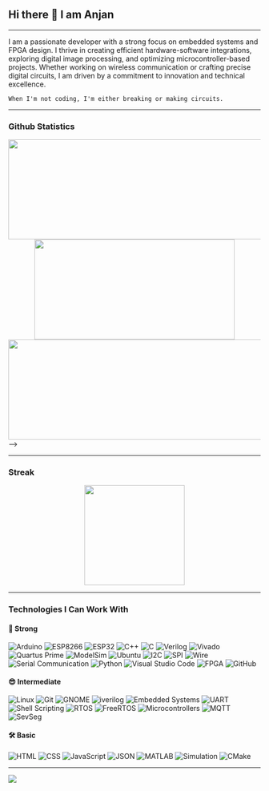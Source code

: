 ## Hi there 👋 I am Anjan

---
I am a passionate developer with a strong focus on embedded systems and FPGA design. I thrive in creating efficient hardware-software integrations, exploring digital image processing, and optimizing microcontroller-based projects. Whether working on wireless communication or crafting precise digital circuits, I am driven by a commitment to innovation and technical excellence.

`When I'm not coding, I'm either breaking or making circuits.`

___
### Github Statistics

<div align="center">
  <img height="200em" width = "550em" src="https://github-readme-stats-eight-theta.vercel.app/api?username=ItzzInfinity&show_icons=true&theme=dracula&include_all_commits=true&count_private=true"/>
  <img height="200em" width = "400em"  src="https://github-readme-stats.vercel.app/api/top-langs/?username=ItzzInfinity&theme=dracula&show_icons=true&layout=compact"/>
  </div
<!--   <div align="center">
  <img height="200em" width = "1000em" src="https://github-profile-trophy.vercel.app/?username=ItzzInfinity&title=Commit,Followers,Stars,Repositories,PullRequest&theme=flat&margin-w=15"/>
</div> -->

<!--![ItzzInfinity's Tropihes](https://github-profile-trophy.vercel.app/?username=ItzzInfinity&title=Commit,Followers,Stars,Repositories,PullRequest&theme=flat&margin-w=15) -->
___

### Streak

<div align="center">
   <img height="200em" src="https://github-readme-streak-stats.herokuapp.com/?user=Itzzinfinity&theme=dracula&show_icons=true&layout=compact"/><br>
</div>


___
### Technologies I Can Work With

#### 💪 Strong
![Arduino](https://img.shields.io/badge/-Arduino-00979D?style=flat&logo=arduino&logoColor=white)
![ESP8266](https://img.shields.io/badge/-ESP8266-000000?style=flat&logo=esp8266&logoColor=white)
![ESP32](https://img.shields.io/badge/ESP32-gray?style=flat)
![C++](https://img.shields.io/badge/-C++-00599C?style=flat&logo=cplusplus&logoColor=white)
![C](https://img.shields.io/badge/-C-A8B9CC?style=flat&logo=c&logoColor=black)
![Verilog](https://img.shields.io/badge/-Verilog-187bcd?style=flat&logo=verilog&logoColor=white)
![Vivado](https://img.shields.io/badge/-Vivado-007ACC?style=flat&logo=xilinx&logoColor=white)
![Quartus Prime](https://img.shields.io/badge/-Quartus_Prime-0071C5?style=flat&logo=intel&logoColor=white)
![ModelSim](https://img.shields.io/badge/-ModelSim-3DDC84?style=flat&logo=modelsim&logoColor=white)
![Ubuntu](https://img.shields.io/badge/Ubuntu-E95420?style=flat&logo=ubuntu&logoColor=white)
![I2C](https://img.shields.io/badge/-I2C-4CAF50?style=flat&logo=i2c&logoColor=white)
![SPI](https://img.shields.io/badge/-SPI-FF5722?style=flat&logo=spi&logoColor=white)
![Wire](https://img.shields.io/badge/-Wire-FFCC00?style=flat&logo=arduino&logoColor=white)
![Serial Communication](https://img.shields.io/badge/-Serial_Communication-FF9900?style=flat&logo=serial&logoColor=white)
![Python](https://img.shields.io/badge/-Python-3776AB?style=flat&logo=python&logoColor=white)
![Visual Studio Code](https://img.shields.io/badge/Visual%20Studio%20Code-0078d7.svg?style=flat&logo=visual-studio-code&logoColor=white)
![FPGA](https://img.shields.io/badge/-FPGA-009688?style=flat&logo=fpga&logoColor=white)
![GitHub](https://img.shields.io/badge/-GitHub-181717?style=flat&logo=github&logoColor=white)

#### 😎 Intermediate
![Linux](https://img.shields.io/badge/-Linux-FCC624?style=flat&logo=linux&logoColor=black)
![Git](https://img.shields.io/badge/-Git-F05032?style=flat&logo=git&logoColor=white)
![GNOME](https://img.shields.io/badge/GNOME-4A86CF.svg?style=flat&logo=GNOME&logoColor=white)
![iverilog](https://img.shields.io/badge/-iverilog-green.svg) 
![Embedded Systems](https://img.shields.io/badge/-Embedded_Systems-007ACC?style=flat&logo=embedded&logoColor=white)
![UART](https://img.shields.io/badge/-UART-FFC107?style=flat&logo=uart&logoColor=black)
![Shell Scripting](https://img.shields.io/badge/-Shell_Scripting-4EAA25?style=flat&logo=gnu-bash&logoColor=white)
![RTOS](https://img.shields.io/badge/-RTOS-007ACC?style=flat&logo=rtos&logoColor=white)
![FreeRTOS](https://img.shields.io/badge/-FreeRTOS-003B57?style=flat&logo=freertos&logoColor=white)
![Microcontrollers](https://img.shields.io/badge/-Microcontrollers-009688?style=flat&logo=electronics&logoColor=white)
![MQTT](https://img.shields.io/badge/-MQTT-660066?style=flat&logo=mqtt&logoColor=white)
![SevSeg](https://img.shields.io/badge/-SevSeg-FF5733?style=flat&logo=arduino&logoColor=white)

#### 🛠️ Basic
![HTML](https://img.shields.io/badge/-HTML-E34F26?style=flat&logo=html5&logoColor=white)
![CSS](https://img.shields.io/badge/-CSS-1572B6?style=flat&logo=css3&logoColor=white)
![JavaScript](https://img.shields.io/badge/-JavaScript-F7DF1E?style=flat-square&logo=javascript&logoColor=black)
![JSON](https://img.shields.io/badge/-JSON-000000?style=flat&logo=json&logoColor=white)
![MATLAB](https://img.shields.io/badge/-MATLAB-0076A8?style=flat&logo=matlab&logoColor=white)
![Simulation](https://img.shields.io/badge/-Simulation-1E90FF?style=flat&logo=simulation&logoColor=white)
![CMake](https://img.shields.io/badge/CMake-%23008FBA.svg?style=flat&logo=cmake&logoColor=white)

___
[![](https://visitcount.itsvg.in/api?id=ItzzInfinity&label=Profile%20Views&color=0&icon=1&pretty=false)](https://visitcount.itsvg.in)

